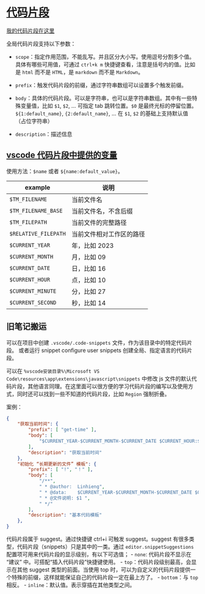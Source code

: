 # [代码片段](https://code.visualstudio.com/docs/editor/userdefinedsnippets)

[我的代码片段在这里](../backup/%E6%88%91%E7%9A%84%E4%BB%A3%E7%A0%81%E7%89%87%E6%AE%B5.code-snippets)

全局代码片段支持以下参数：

- `scope`：指定作用范围，不能乱写。并且区分大小写。使用逗号分割多个值。具体有哪些可用值，可通过 `ctrl+k m` 快捷键查看，注意是括号内的值。比如是 `html` 而不是 `HTML`，是 `markdown` 而不是 `Markdown`。

- `prefix`：触发代码片段的前缀，通过字符串数组可以设置多个触发前缀。

- `body`：具体的代码片段。可以是字符串，也可以是字符串数组。其中有一些特殊变量值，比如 `$1`, `$2`, ... 可指定 tab 跳转位置。`$0` 是最终光标的停留位置。`${1:default_name}`, `{2:default_name}`, ... 在 `$1`, `$2` 的基础上支持默认值（占位字符串）

- `description`：描述信息

## [vscode 代码片段中提供的变量](https://code.visualstudio.com/docs/editor/userdefinedsnippets#_variables)

使用方法：`$name` 或者 `${name:default_value}`。

example              | 说明
---------------------|-------------
`$TM_FILENAME`       | 当前文件名
`$TM_FILENAME_BASE`  | 当前文件名，不含后缀
`$TM_FILEPATH`       | 当前文件的完整路径
`$RELATIVE_FILEPATH` | 当前文件相对工作区的路径
`$CURRENT_YEAR`      | 年，比如 2023
`$CURRENT_MONTH`     | 月，比如 09
`$CURRENT_DATE`      | 日，比如 16
`$CURRENT_HOUR`      | 点，比如 10
`$CURRENT_MINUTE`    | 分，比如 27
`$CURRENT_SECOND`    | 秒，比如 14

## 旧笔记搬运

可以在项目中创建 `.vscode/.code-snippets` 文件，作为该目录中的特定代码片段。
或者运行 snippet configure user snippets 创建全局、指定语言的代码片段。

可以在 `%vscode安装目录%\Microsoft VS Code\resources\app\extensions\javascript\snippets` 中修改 js 文件的默认代码片段，其他语言同理。在这里面可以很方便的学习代码片段的编写以及使用方式，同时还可以找到一些不知道的代码片段，比如 `Region` 强制折叠。

案例：

```json
{
    "获取当前时间": {
        "prefix": [ "get-time" ],
        "body": [
            "$CURRENT_YEAR-$CURRENT_MONTH-$CURRENT_DATE $CURRENT_HOUR:$CURRENT_MINUTE",
        ],
        "description": "获取当前时间"
    },
    "初始化 “长期更新的文件” 模板": {
        "prefix": [ "!", "！" ],
        "body": [
            "/**",
            " * @author:  Linhieng",
            " * @data:    $CURRENT_YEAR-$CURRENT_MONTH-$CURRENT_DATE $CURRENT_HOUR:$CURRENT_MINUTE",
            " * @文件说明: $1 ",
            " */"
        ],
        "description": "基本代码模板"
    },
}
```

代码片段属于 suggest。通过快捷键 ctrl+i 可触发 suggest。suggest 有很多类型，代码片段（snippets）只是其中的一类。通过 `editor.snippetSuggestions` 配置项可用来代码片段的显示级别，有以下可选值；
    - `none`: 代码片段不显示在 “建议” 中。可搭配“插入代码片段”快捷键使用。
    - `top`：代码片段级别最高，会显示在其他 suggest 类型的前面。当使用 top 时，可以为自定义的代码片段提供一个特殊的前缀，这样就能保证自己的代码片段一定在最上方了。
    - `bottom`：与 `top` 相反。
    - `inline`：默认值。表示穿插在其他类型之间。
